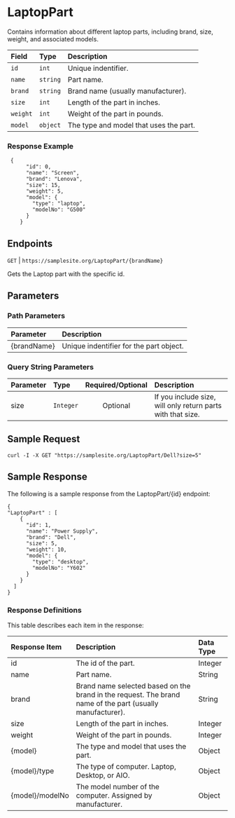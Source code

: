 # LaptopPart

Contains information about different laptop parts, including brand, size, weight, and associated models.

| Field | Type | Description |
| :--- | :--- | :--- |
| `id` | `int` | Unique indentifier. |
| `name` | `string` | Part name. |
| `brand` | `string` | Brand name (usually manufacturer). |
| `size` | `int` | Length of the part in inches. |
| `weight` | `int` | Weight of the part in pounds. |
| `model` | `object` | The type and model that uses the part. |

### Response Example
```
 {
      "id": 0,
      "name": "Screen",
      "brand": "Lenova",
      "size": 15,
      "weight": 5,
      "model": {
        "type": "laptop",
        "modelNo": "G500"
      }
    }
```

## Endpoints
`GET` | `https://samplesite.org/LaptopPart/{brandName}` 

Gets the Laptop part with the specific id.

[//]: # (Comment - alternatively, could list just LaptopPart/{id})

## Parameters

### Path Parameters

| Parameter | Description |
| :--- | :--- |
| {brandName} | Unique indentifier for the part object. |

### Query String Parameters

| Parameter | Type | Required/Optional | Description |
| :--- | :--- | :---: | :--- |
| size | `Integer` | Optional | If you include size, will only return parts with that size. |

## Sample Request

`curl -I -X GET "https://samplesite.org/LaptopPart/Dell?size=5"`

## Sample Response

The following is a sample response from the LaptopPart/{id} endpoint:

```
{
"LaptopPart" : [
    {
      "id": 1,
      "name": "Power Supply",
      "brand": "Dell",
      "size": 5,
      "weight": 10,
      "model": {
        "type": "desktop",
        "modelNo": "Y602"
      }
    }
  ]
}
```

### Response Definitions

This table describes each item in the response:

| Response Item | Description | Data Type |
| :--- | :--- | :--- |
| id | The id of the part. | Integer |
| name | Part name. | String |
| brand | Brand name selected based on the brand in the request. The brand name of the part (usually manufacturer). | String |
| size | Length of the part in inches. | Integer |
| weight | Weight of the part in pounds. | Integer |
| {model} | The type and model that uses the part. | Object |
| {model}/type | The type of computer. Laptop, Desktop, or AIO. | Object |
| {model}/modelNo | The model number of the computer. Assigned by manufacturer. | Object |

